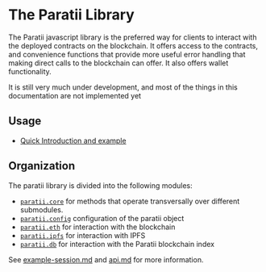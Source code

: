 # The Paratii Library




The Paratii javascript library is the preferred way for clients to interact with the deployed contracts on the blockchain.  It offers access to the contracts, and convenience functions that provide more useful error handling that making direct calls to the blockchain can offer. It also offers wallet functionality.

It is still very much under development, and most of the things in this documentation are not implemented yet

## Usage

* [Quick Introduction and example](example-session.md)

## Organization

The paratii library is divided into the following modules:

* [`paratii.core`](./paratii-core.md) for methods that operate transversally over different submodules.
* [`paratii.config`](./paratii-config.md) configuration of the paratii object
* [`paratii.eth`](./paratii-eth.md) for interaction with the blockchain
* [`paratii.ipfs`](./paratii-ipfs.md) for interaction with IPFS
* [`paratii.db`](./paratii-db.md) for interaction with the Paratii blockchain index


See [example-session.md](./example-session.md) and [api.md](./api.md) for more information.
